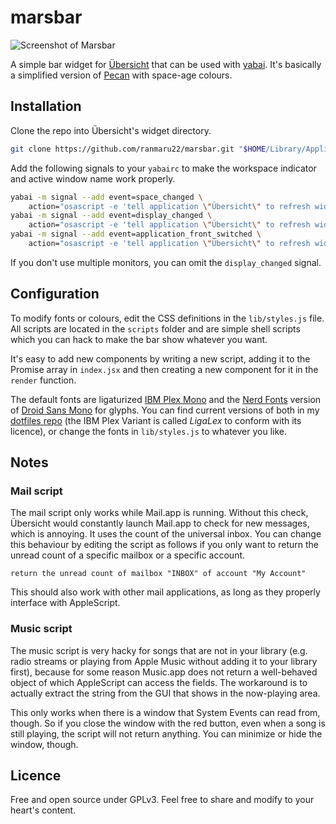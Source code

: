 # marsbar

![Screenshot of Marsbar](./marsbar.png)

A simple bar widget for [Übersicht](http://tracesof.net/uebersicht/) that can be used with [yabai](https://github.com/koekeishiya/yabai). It's basically a simplified version of [Pecan](https://github.com/zzzeyez/pecan) with space-age colours.

## Installation

Clone the repo into Übersicht's widget directory.

```sh
git clone https://github.com/ranmaru22/marsbar.git "$HOME/Library/Application Support/Übersicht/widgets/marsbar"
```

Add the following signals to your `yabairc` to make the workspace indicator and active window name work properly.

```sh
yabai -m signal --add event=space_changed \
    action="osascript -e 'tell application \"Übersicht\" to refresh widget id \"marsbar-index-jsx\"'"
yabai -m signal --add event=display_changed \
    action="osascript -e 'tell application \"Übersicht\" to refresh widget id \"marsbar-index-jsx\"'"
yabai -m signal --add event=application_front_switched \
    action="osascript -e 'tell application \"Übersicht\" to refresh widget id \"marsbar-index-jsx\"'"
```

If you don't use multiple monitors, you can omit the `display_changed` signal.

## Configuration

To modify fonts or colours, edit the CSS definitions in the `lib/styles.js` file. All scripts are located in the `scripts` folder and are simple shell scripts which you can hack to make the bar show whatever you want.

It's easy to add new components by writing a new script, adding it to the Promise array in `index.jsx` and then creating a new component for it in the `render` function.

The default fonts are ligaturized [IBM Plex Mono](https://www.ibm.com/plex/) and the [Nerd Fonts](https://www.nerdfonts.com/font-downloads) version of [Droid Sans Mono](https://fonts.google.com/?query=droid+sans+mono) for glyphs. You can find current versions of both in my [dotfiles repo](https://github.com/ranmaru22/dotfiles/tree/master/fonts) (the IBM Plex Variant is called _LigaLex_ to conform with its licence), or change the fonts in `lib/styles.js` to whatever you like.

## Notes

### Mail script

The mail script only works while Mail.app is running. Without this check, Übersicht would constantly launch Mail.app to check for new messages, which is annoying. It uses the count of the universal inbox. You can change this behaviour by editing the script as follows if you only want to return the unread count of a specific mailbox or a specific account.

```applescript
return the unread count of mailbox "INBOX" of account "My Account"
```

This should also work with other mail applications, as long as they properly interface with AppleScript.

### Music script

The music script is very hacky for songs that are not in your library (e.g. radio streams or playing from Apple Music without adding it to your library first), because for some reason Music.app does not return a well-behaved object of which AppleScript can access the fields. The workaround is to actually extract the string from the GUI that shows in the now-playing area.

This only works when there is a window that System Events can read from, though. So if you close the window with the red button, even when a song is still playing, the script will not return anything. You can minimize or hide the window, though.

## Licence

Free and open source under GPLv3. Feel free to share and modify to your heart's content.
